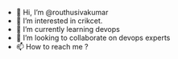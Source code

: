- 👋 Hi, I’m @routhusivakumar
- 👀 I’m interested in crikcet.
- 🌱 I’m currently learning devops
- 💞️ I’m looking to collaborate on devops experts 
- 📫 How to reach me ?

<!---
routhusivakumar/routhusivakumar is a ✨ special ✨ repository because its `README.md` (this file) appears on your GitHub profile.
You can click the Preview link to take a look at your changes.
--->
